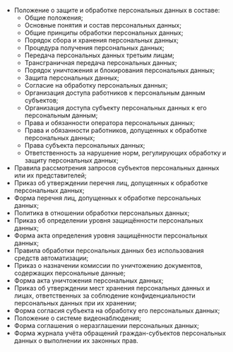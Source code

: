 
- Положение о защите и обработке персональных данных в составе:
    - Общие положения;
    - Основные понятия и состав персональных данных;
    - Общие принципы обработки персональных данных;
    - Порядок сбора и хранения персональных данных;
    - Процедура получения персональных данных;
    - Передача персональных данных третьим лицам;
    - Трансграничная передача персональных данных;
    - Порядок уничтожения и блокирования персональных данных;
    - Защита персональных данных;
    - Согласие на обработку персональных данных;
    - Организация доступа работников к персональным данным субъектов;
    - Организация доступа субъекту персональных данных к его персональным данным;
    - Права и обязанности оператора персональных данных;
    - Права и обязанности работников, допущенных к обработке персональных данных;
    - Права субъекта персональных данных;
    - Ответственность за нарушение норм, регулирующих обработку и защиту персональных данных;
- Правила рассмотрения запросов субъектов персональных данных или их представителей;
- Приказ об утверждении перечня лиц, допущенных к обработке персональных данных;
- Форма перечня лиц, допущенных к обработке персональных данных;
- Политика в отношении обработки персональных данных;
- Приказ об определении уровня защищённости персональных данных;
- Форма акта определения уровня защищённости персональных данных;
- Правила обработки персональных данных без использования средств автоматизации;
- Приказ о назначении комиссии по уничтожению документов, содержащих персональные данные;
- Форма акта уничтожения персональных данных;
- Приказ об утверждении мест хранения персональных данных и лицах, ответственных за соблюдение конфиденциальности персональных данных при их хранении;
- Форма согласия субъекта на обработку его персональных данных;
- Положение о системе видеонаблюдения;
- Форма соглашения о неразглашении персональных данных;
- Форма журнала учёта обращений граждан-субъектов персональных данных о выполнении их законных прав.